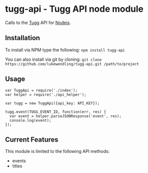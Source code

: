 tugg-api - Tugg API node module
====================

Calls to the [Tugg](http://www.tugg.com/api) API for [Nodejs](http://nodejs.org).

Installation
------------
To install via NPM type the following: `npm install tugg-api`

You can also install via git by cloning: `git clone https://github.com/lukewendling/tugg-api.git /path/to/project`

Usage
-----
    var TuggApi = require('./index');
    var helper = require('./api_helper');

    var tugg = new TuggApi({api_key: API_KEY});

    tugg.event(TUGG_EVENT_ID, function(err, res) {
      var event = helper.parseJSONResponse('event', res);
      console.log(event);
    });

Current Features
---------------
This module is limited to the following API methods:

* events
* titles